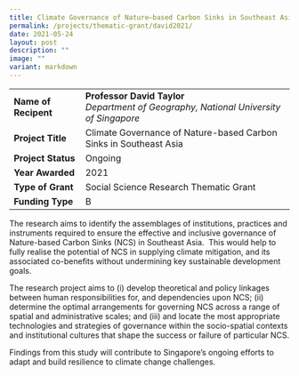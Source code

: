 ```yaml
---
title: Climate Governance of Nature–based Carbon Sinks in Southeast Asia
permalink: /projects/thematic-grant/david2021/
date: 2021-05-24
layout: post
description: ""
image: ""
variant: markdown
---
```

|  |  |
|---|---|
| **Name of Recipent** | **Professor David Taylor**<br>_Department of Geography, National University of Singapore_|
| **Project Title** | Climate Governance of Nature-based Carbon Sinks in Southeast Asia |
| **Project Status** | Ongoing |
| **Year Awarded** | 2021 |
| **Type of Grant** | Social Science Research Thematic Grant |
|**Funding Type** | B |

The research aims to identify the assemblages of institutions, practices and instruments required to ensure the effective and inclusive governance of Nature-based Carbon Sinks (NCS) in Southeast Asia.&nbsp; This would help to fully realise the potential of NCS in supplying climate mitigation, and its associated co-benefits without undermining key sustainable development goals.

The research project aims to (i) develop theoretical and policy linkages between human responsibilities for, and dependencies upon NCS; (ii) determine the optimal arrangements for governing NCS across a range of spatial and administrative scales; and (iii) and locate the most appropriate technologies and strategies of governance within the socio-spatial contexts and institutional cultures that shape the success or failure of particular NCS.  

Findings from this study will contribute to Singapore’s ongoing efforts to adapt and build resilience to climate change challenges.
